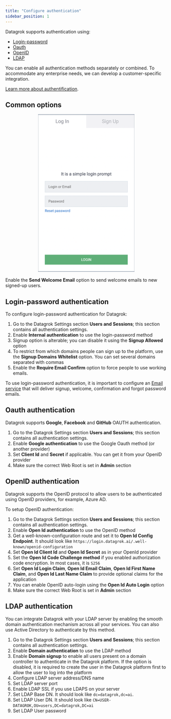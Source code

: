 ```yaml
---
title: "Configure authentication"
sidebar_position: 1
---
```


Datagrok supports authentication using:

* [Login-password](#login-password-authentication)
* [Oauth](#oauth-authentication)
* [OpenID](#openid-authentication)
* [LDAP](#ldap-authentication)

You can enable all authentication methods separately or combined. To accommodate any enterprise needs, we can develop a customer-specific integration. 

[Learn more about authentification](../govern/authentication.md).

## Common options

<p align="center">
  <img src="login-prompt.png" alt="Login prompt" style="max-width: 300px;">
</p>

Enable the **Send Welcome Email** option to send welcome emails to new signed-up users.

## Login-password authentication

To configure login-password authentication for Datagrok:

1. Go to the Datagrok Settings section **Users and Sessions**; this section contains all authentication settings.
2. Enable **Internal authentication** to use the login-password method
3. Signup option is alterable; you can disable it using the **Signup Allowed** option
4. To restrict from which domains people can sign up to the platform, use the **Signup Domains Whitelist** option. You can
   set several domains separated with commas
5. Enable the **Require Email Confirm** option to force people to use working emails.

To use login-password authentication, it is important to configure an [Email service](configure-smtp.md) that will deliver signup, welcome,
confirmation and forgot password emails.

## Oauth authentication

Datagrok supports **Google**, **Facebook** and **GitHub** OAUTH authentication.

1. Go to the Datagrok Settings section **Users and Sessions**; this section contains all authentication settings.
2. Enable **Google authentication** to use the Google Oauth method (or another provider)
3. Set **Client Id** and **Secret** if applicable. You can get it from your OpenID provider
4. Make sure the correct Web Root is set in **Admin** section

## OpenID authentication

Datagrok supports the OpenID protocol to allow users to be authenticated using OpenID providers, for example, Azure AD.

To setup OpenID authentication:

1. Go to the Datagrok Settings section **Users and Sessions**; this section contains all authentication settings.
2. Enable **Open Id authentication** to use the OpenID method
3. Get a well-known-configuration route and set it to **Open Id Config Endpoint**. It should look
   like `https://login.datagrok.ai/.well-known/openid-configuration`
4. Set **Open Id Client Id** and **Open Id Secret** as in your OpenId provider
5. Set the **Open Id Code Challenge method** if you enabled authorization code encryption. In most cases, it is `S256`
6. Set **Open Id Login Claim**, **Open Id Email Claim**, **Open Id First Name Claim**, and **Open Id Last Name Claim** to provide optional claims for the application
7. You can enable OpenID auto-login using the **Open Id Auto Login** option
8. Make sure the correct Web Root is set in **Admin** section

## LDAP authentication

You can integrate Datagrok with your LDAP server by enabling the smooth domain authentication mechanism across all your
services. You can also use Active Directory to authenticate by this method.

1. Go to the Datagrok Settings section **Users and Sessions**; this section contains all authentication settings.
2. Enable **Domain authentication** to use the LDAP method
3. Enable **Domain signup** to enable all users present on a domain controller to authenticate in the Datagrok platform.
   If the option is disabled, it is required to create the user in the Datagrok platform first to allow the user to log into the platform
4. Configure LDAP server address/DNS name
5. Set LDAP server port
6. Enable LDAP SSL if you use LDAPS on your server
7. Set LDAP Base DN. It should look like `dc=datagrok,dc=ai`.
8. Set LDAP User DN. It should look like `CN=USER-DATAGROK,OU=users,DC=datagrok,DC=ai`
9. Set LDAP User password
